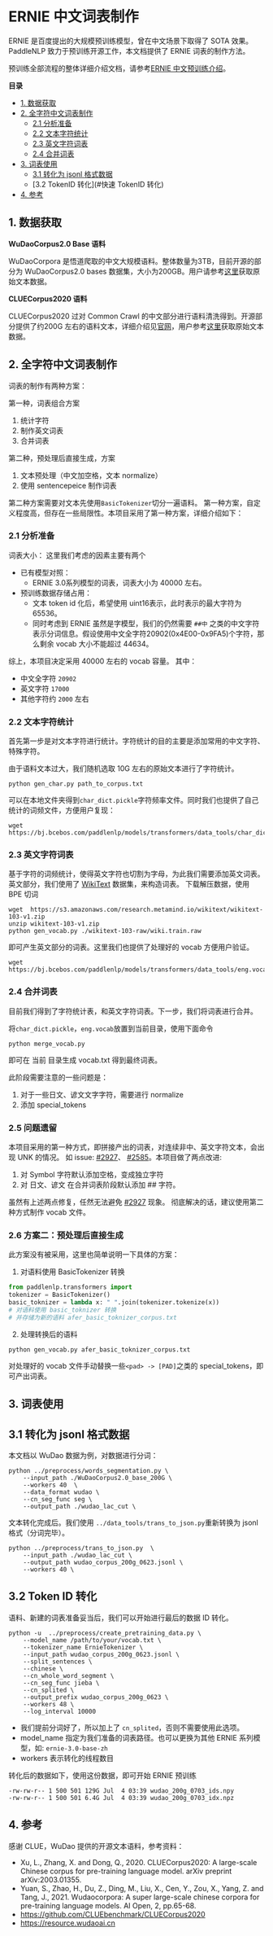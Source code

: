 # ERNIE 中文词表制作

ERNIE 是百度提出的大规模预训练模型，曾在中文场景下取得了 SOTA 效果。
PaddleNLP 致力于预训练开源工作，本文档提供了 ERNIE 词表的制作方法。

预训练全部流程的整体详细介绍文档，请参考[ERNIE 中文预训练介绍](../pretraining_introduction.md)。

**目录**
* [1. 数据获取](#数据获取)
* [2. 全字符中文词表制作](#中文词表制作)
    - [2.1 分析准备](#分析准备)
    - [2.2 文本字符统计](#文本字符统计)
    - [2.3 英文字符词表](#英文字符词表)
    - [2.4 合并词表](#合并词表)
* [3. 词表使用](#vocab_usage)
    - [3.1 转化为 jsonl 格式数据](#jsonl)
    - [3.2 TokenID 转化](#快速 TokenID 转化)
* [4. 参考](#ref)


<a name="数据获取"> </a>

## 1. 数据获取


**WuDaoCorpus2.0 Base 语料**

WuDaoCorpora 是悟道爬取的中文大规模语料。整体数量为3TB，目前开源的部分为 WuDaoCorpus2.0 bases 数据集，大小为200GB。用户请参考[这里](https://github.com/PaddlePaddle/PaddleNLP/blob/develop/llm/tools/preprocess/docs/WuDaoCorpusBase.md)获取原始文本数据。


**CLUECorpus2020 语料**

CLUECorpus2020 过对 Common Crawl 的中文部分进行语料清洗得到。开源部分提供了约200G 左右的语料文本，详细介绍见[官网](https://github.com/CLUEbenchmark/CLUECorpus2020#%E6%95%B0%E6%8D%AE%E4%B8%8B%E8%BD%BD)，用户参考[这里](https://github.com/PaddlePaddle/PaddleNLP/blob/develop/llm/tools/preprocess/docs/CLUECorpus2020.md)获取原始文本数据。




<a name="全字符中文词表制作"> </a>

## 2. 全字符中文词表制作

词表的制作有两种方案：

第一种，词表组合方案
1. 统计字符
2. 制作英文词表
3. 合并词表

第二种，预处理后直接生成，方案
1. 文本预处理（中文加空格，文本 normalize）
2. 使用 sentencepeice 制作词表

第二种方案需要对文本先使用`BasicTokenizer`切分一遍语料。
第一种方案，自定义程度高，但存在一些局限性。本项目采用了第一种方案，详细介绍如下：

### 2.1 分析准备
词表大小： 这里我们考虑的因素主要有两个
- 已有模型对照：
    - ERNIE 3.0系列模型的词表，词表大小为 40000 左右。
- 预训练数据存储占用：
    - 文本 token id 化后，希望使用 uint16表示，此时表示的最大字符为65536。
    - 同时考虑到 ERNIE 虽然是字模型，我们的仍然需要 `##中` 之类的中文字符表示分词信息。假设使用中文全字符20902(0x4E00-0x9FA5)个字符，那么剩余 vocab 大小不能超过 44634。

综上，本项目决定采用 40000 左右的 vocab 容量。
其中：
- 中文全字符 `20902`
- 英文字符 `17000`
- 其他字符约 `2000` 左右


### 2.2 文本字符统计
首先第一步是对文本字符进行统计。字符统计的目的主要是添加常用的中文字符、特殊字符。

由于语料文本过大，我们随机选取 10G 左右的原始文本进行了字符统计。
```
python gen_char.py path_to_corpus.txt
```
可以在本地文件夹得到`char_dict.pickle`字符频率文件。同时我们也提供了自己统计的词频文件，方便用户复现：
```
wget https://bj.bcebos.com/paddlenlp/models/transformers/data_tools/char_dict.pickle
```

### 2.3 英文字符词表
基于字符的词频统计，使得英文字符也切割为字母，为此我们需要添加英文词表。
英文部分，我们使用了 [WikiText](https://s3.amazonaws.com/research.metamind.io/wikitext/wikitext-103-v1.zip)  数据集，来构造词表。
下载解压数据，使用 BPE 切词
```
wget  https://s3.amazonaws.com/research.metamind.io/wikitext/wikitext-103-v1.zip
unzip wikitext-103-v1.zip
python gen_vocab.py ./wikitext-103-raw/wiki.train.raw
```
即可产生英文部分的词表。这里我们也提供了处理好的 vocab 方便用户验证。
```
wget https://bj.bcebos.com/paddlenlp/models/transformers/data_tools/eng.vocab
```


### 2.4 合并词表

目前我们得到了字符统计表，和英文字符词表。下一步，我们将词表进行合并。

将`char_dict.pickle`，`eng.vocab`放置到当前目录，使用下面命令
```
python merge_vocab.py
```
即可在 当前 目录生成 vocab.txt 得到最终词表。

此阶段需要注意的一些问题是：
1. 对于一些日文、谚文文字字符，需要进行 normalize
2. 添加 special_tokens

### 2.5 问题遗留
本项目采用的第一种方式，即拼接产出的词表，对连续非中、英文字符文本，会出现 UNK 的情况。
如 issue: [#2927](https://github.com/PaddlePaddle/PaddleNLP/issues/2927)、 [#2585](https://github.com/PaddlePaddle/PaddleNLP/issues/2585)。本项目做了两点改进:

1. 对 Symbol 字符默认添加空格，变成独立字符
2. 对 日文、谚文 在合并词表阶段默认添加 ## 字符。

虽然有上述两点修复，任然无法避免 [#2927](https://github.com/PaddlePaddle/PaddleNLP/issues/2927) 现象。
彻底解决的话，建议使用第二种方式制作 vocab 文件。

### 2.6 方案二：预处理后直接生成
此方案没有被采用，这里也简单说明一下具体的方案：
1. 对语料使用 BasicTokenizer 转换
```python
from paddlenlp.transformers import
tokenizer = BasicTokenizer()
basic_toknizer = lambda x: " ".join(tokenizer.tokenize(x))
# 对语料使用 basic_toknizer 转换
# 并存储为新的语料 afer_basic_toknizer_corpus.txt
```
2. 处理转换后的语料
```shell
python gen_vocab.py afer_basic_toknizer_corpus.txt
```
对处理好的 vocab 文件手动替换一些`<pad> -> [PAD]`之类的 special_tokens，即可产出词表。


<a name="vocab_usage"></a>
## 3. 词表使用

<a name="josnl"> </a>

## 3.1 转化为 jsonl 格式数据

本文档以 WuDao 数据为例，对数据进行分词：

```shell
python ../preprocess/words_segmentation.py \
    --input_path ./WuDaoCorpus2.0_base_200G \
    --workers 40  \
    --data_format wudao \
    --cn_seg_func seg \
    --output_path ./wudao_lac_cut \
```

文本转化完成后。我们使用 `../data_tools/trans_to_json.py`重新转换为 jsonl 格式（分词完毕）。
```shell
python ../preprocess/trans_to_json.py  \
    --input_path ./wudao_lac_cut \
    --output_path wudao_corpus_200g_0623.jsonl \
    --workers 40 \
```

<a name="快速 TokenID 转化"> </a>

## 3.2 Token ID 转化

语料、新建的词表准备妥当后，我们可以开始进行最后的数据 ID 转化。

```
python -u  ../preprocess/create_pretraining_data.py \
    --model_name /path/to/your/vocab.txt \
    --tokenizer_name ErnieTokenizer \
    --input_path wudao_corpus_200g_0623.jsonl \
    --split_sentences \
    --chinese \
    --cn_whole_word_segment \
    --cn_seg_func jieba \
    --cn_splited \
    --output_prefix wudao_corpus_200g_0623 \
    --workers 48 \
    --log_interval 10000
```

- 我们提前分词好了，所以加上了 `cn_splited`，否则不需要使用此选项。
- model_name 指定为我们准备的词表路径。也可以更换为其他 ERNIE 系列模型，如: `ernie-3.0-base-zh`
- workers 表示转化的线程数目

转化后的数据如下，使用这份数据，即可开始 ERNIE 预训练
```
-rw-rw-r-- 1 500 501 129G Jul  4 03:39 wudao_200g_0703_ids.npy
-rw-rw-r-- 1 500 501 6.4G Jul  4 03:39 wudao_200g_0703_idx.npz
```

<a name='ref'></a>
## 4. 参考

感谢 CLUE，WuDao 提供的开源文本语料，参考资料：
- Xu, L., Zhang, X. and Dong, Q., 2020. CLUECorpus2020: A large-scale Chinese corpus for pre-training language model. arXiv preprint arXiv:2003.01355.
- Yuan, S., Zhao, H., Du, Z., Ding, M., Liu, X., Cen, Y., Zou, X., Yang, Z. and Tang, J., 2021. Wudaocorpora: A super large-scale chinese corpora for pre-training language models. AI Open, 2, pp.65-68.
- https://github.com/CLUEbenchmark/CLUECorpus2020
- https://resource.wudaoai.cn
